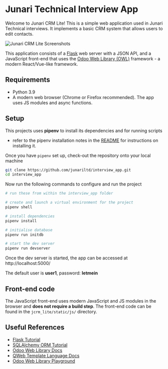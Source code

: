 # Junari Technical Interview App

Welcome to Junari CRM Lite! This is a simple web application used in Junari
Technical interviews. It implements a basic CRM system that allows users to
edit contacts.

![Junari CRM Lite Screenshots](screenshots.png)

This application consists of a [Flask](https://github.com/pallets/flask) web
server with a JSON API, and a JavaScript front-end that uses the
[Odoo Web Library (OWL)](https://github.com/odoo/owl)
framework - a modern React/Vue-like framework.

## Requirements

* Python 3.9
* A modern web browser (Chrome or Firefox recommended).
  The app uses JS modules and async functions.

## Setup

This projects uses **pipenv** to install its dependencies and for running scripts
- refer to the pipenv installation notes in the 
[README](https://github.com/pypa/pipenv/blob/master/README.md) for instructions on
installing it.

Once you have `pipenv` set up, check-out the repository onto your local machine

```bash
git clone https://github.com/junariltd/interview_app.git
cd interview_app
```

Now run the following commands to configure and run the project

```bash
# run these from within the interview_app folder

# create and launch a virtual environment for the project
pipenv shell

# install dependencies
pipenv install

# initialise database
pipenv run initdb

# start the dev server
pipenv run devserver
```

Once the dev server is started, the app can be accessed at http://localhost:5000/

The default user is **user1**, password: **letmein**

## Front-end code

The JavaScript front-end uses modern JavaScript and JS modules in the browser
and **does not require a build step**. The front-end code can be found in the
`jcrm_lite/static/js/` directory.

## Useful References

* [Flask Tutorial](https://flask.palletsprojects.com/en/1.1.x/tutorial/#tutorial)
* [SQLAlchemy ORM Tutorial](https://docs.sqlalchemy.org/en/13/orm/tutorial.html)
* [Odoo Web Library Docs](https://github.com/odoo/owl/blob/master/doc/readme.md)
* [QWeb Template Language Docs](https://github.com/odoo/owl/blob/master/doc/reference/qweb_templating_language.md)
* [Odoo Web Library Playground](https://odoo.github.io/owl/playground/)
